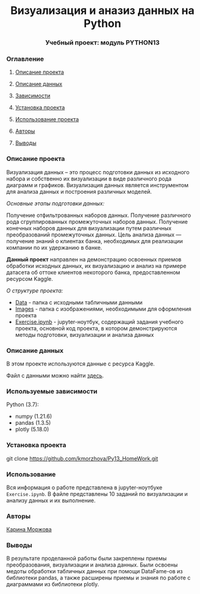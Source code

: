 # <center> Визуализация и аназиз данных на Python <center>
### <center> Учебный проект: модуль PYTHON13<center>

### Оглавление
1. [Описание проекта](#описание-проекта)

2. [Описание данных](#jписание-данных)

3. [Зависимости](#зависимости)

4. [Установка проекта](#установка-проекта)

5. [Использование проекта](#использование-проекта)

6. [Авторы](#авторы)

7. [Выводы](#выводы)

### Описание проекта
Визуализация данных – это процесс подготовки данных из исходного набора и собственно их визуализации в виде различного рода диаграмм и графиков. Визуализация данных является инструментом для анализа данных и построения различных моделей.

*Основные этапы подготовки данных:*

Получение отфильтрованных наборов данных.
Получение различного рода сгруппированных промежуточных наборов данных.
Получение конечных наборов данных для визуализации путем различных преобразований промежуточных данных.
Цель анализа данных — получение знаний о клиентах банка, необходимых для реализации компании по их удержанию в банке.


**Данный проект** направлен на демонстрацию освоенных приемов обработки исходных данных, их визуализацию и анализ на примере датасета об оттоке клиентов некоторого банка, предоставленном ресурсом Kaggle.

*О структуре проекта:*

* [Data](Data) - папка с исходными табличными данными
* [Images](Images) - папка с изображениями, необходимыми для оформления проекта
* [Exercise.ipynb](Exercise.ipynb) - jupyter-ноутбук, содержащий задания учебного проекта, основной код проекта, в котором демонстрируются методы подготовки, визуализации и анализа данных

### Описание данных

В этом проекте используются данные с ресурса Kaggle.

Файл с данными можно найти [здесь](Data/churn.csv).

### Используемые зависимости

Python (3.7):
* numpy (1.21.6)
* pandas (1.3.5)
* plotly (5.18.0)

### Установка проекта

git clone https://github.com/kmorzhova/Py13_HomeWork.git

### Использование

Вся информация о работе представлена в jupyter-ноутбуке `Exercise.ipynb`. В файле представлены 10 заданий по визуализации и анализу данных и их выполнение.

### Авторы

[Карина Моржова](https://vk.com/karifenix) 

### Выводы

В результате проделанной работы были закреплены приемы преобразования, визуализации и анализа данных. Были освоены медоты обработки табличных данных при помощи DataFame-ов из библиотеки pandas, а также расширены приемы и знания по работе с диаграммами из библиотеки plotly.
